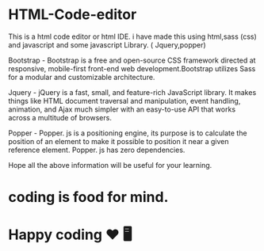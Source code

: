 # HTML-Code-editor
This is a html code editor or html IDE. i have made this using html,sass (css) and javascript and some javascript Library. ( Jquery,popper)

Bootstrap - Bootstrap is a free and open-source CSS framework directed at responsive, mobile-first front-end web development.Bootstrap utilizes Sass for a modular and customizable architecture.

Jquery - jQuery is a fast, small, and feature-rich JavaScript library. It makes things like HTML document traversal and manipulation, event handling, animation, and Ajax much simpler with an easy-to-use API that works across a multitude of browsers. 

Popper - Popper. js is a positioning engine, its purpose is to calculate the position of an element to make it possible to position it near a given reference element. Popper. js has zero dependencies.

Hope all the above information will be useful for your learning.
# coding is food for mind.
# Happy coding ❤ 🖥
